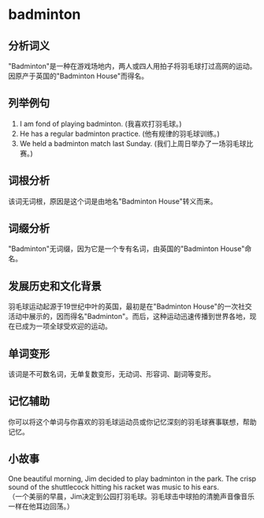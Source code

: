 # badminton

## 分析词义

  

"Badminton"是一种在游戏场地内，两人或四人用拍子将羽毛球打过高网的运动。因原产于英国的"Badminton House"而得名。

  

## 列举例句

  

1.  I am fond of playing badminton. (我喜欢打羽毛球。)
2.  He has a regular badminton practice. (他有规律的羽毛球训练。)
3.  We held a badminton match last Sunday. (我们上周日举办了一场羽毛球比赛。)

  

## 词根分析

  

该词无词根，原因是这个词是由地名"Badminton House"转义而来。

  

## 词缀分析

  

"Badminton"无词缀，因为它是一个专有名词，由英国的"Badminton House"命名。

  

## 发展历史和文化背景

  

羽毛球运动起源于19世纪中叶的英国，最初是在"Badminton House"的一次社交活动中展示的，因而得名"Badminton"。而后，这种运动迅速传播到世界各地，现在已成为一项全球受欢迎的运动。

  

## 单词变形

  

该词是不可数名词，无单复数变形，无动词、形容词、副词等变形。

  

## 记忆辅助

  

你可以将这个单词与你喜欢的羽毛球运动员或你记忆深刻的羽毛球赛事联想，帮助记忆。

  

## 小故事

  

One beautiful morning, Jim decided to play badminton in the park. The crisp sound of the shuttlecock hitting his racket was music to his ears.  
（一个美丽的早晨，Jim决定到公园打羽毛球。羽毛球击中球拍的清脆声音像音乐一样在他耳边回荡。）
